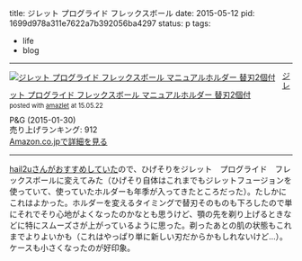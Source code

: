 title: ジレット プログライド フレックスボール
date: 2015-05-12
pid: 1699d978a311e7622a7b392056ba4297
status: p
tags:
- life
- blog
---

<div class="amazlet-box" style="margin-bottom:0px;"><div class="amazlet-image" style="float:left;margin:0px 12px 1px 0px;"><a href="http://www.amazon.co.jp/exec/obidos/ASIN/B00RCK5W72/dotimpact-22/ref=nosim/" name="amazletlink" target="_blank"><img src="http://ecx.images-amazon.com/images/I/51Gly8ctAsL._SL160_.jpg" alt="ジレット プログライド フレックスボール マニュアルホルダー 替刃2個付" style="border: none;" /></a></div><div class="amazlet-info" style="line-height:120%; margin-bottom: 10px"><div class="amazlet-name" style="margin-bottom:10px;line-height:120%"><a href="http://www.amazon.co.jp/exec/obidos/ASIN/B00RCK5W72/dotimpact-22/ref=nosim/" name="amazletlink" target="_blank">ジレット プログライド フレックスボール マニュアルホルダー 替刃2個付</a><div class="amazlet-powered-date" style="font-size:80%;margin-top:5px;line-height:120%">posted with <a href="http://www.amazlet.com/" title="amazlet" target="_blank">amazlet</a> at 15.05.22</div></div><div class="amazlet-detail">P&G (2015-01-30)<br />売り上げランキング: 912<br /></div><div class="amazlet-sub-info" style="float: left;"><div class="amazlet-link" style="margin-top: 5px"><a href="http://www.amazon.co.jp/exec/obidos/ASIN/B00RCK5W72/dotimpact-22/ref=nosim/" name="amazletlink" target="_blank">Amazon.co.jpで詳細を見る</a></div></div></div><div class="amazlet-footer" style="clear: left"></div></div>

----

[hail2uさんがおすすめしていた][1]ので、ひげそりをジレット　プログライド　フレックスボールに変えてみた（ひげそり自体はこれまでもジレットフュージョンを使っていて、使っていたホルダーも年季が入ってきたところだった）。たしかにこれはよかった。ホルダーを変えるタイミングで替刃そのものも下ろしたので単にそれでそり心地がよくなったのかなとも思うけど、顎の先を剃り上げるときなどに特にスムーズさが上がっているように思った。剃ったあとの肌の状態もこれまでよりよいかも（これはやっぱり単に新しい刃だからかもしれないけど…）。ケースも小さくなったのが好印象。

[1]:	http://hail2u.net/blog/gadget/gillette-proglide-flexball.html
